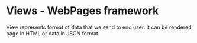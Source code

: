 Views - WebPages framework
===

View represents format of data that we send to end user. It can be rendered page in HTML or data in JSON format.
